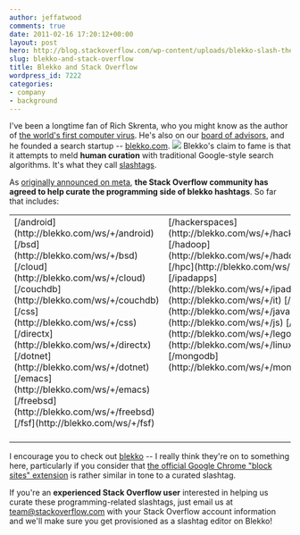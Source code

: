 ```yaml
---
author: jeffatwood
comments: true
date: 2011-02-16 17:20:12+00:00
layout: post
hero: http://blog.stackoverflow.com/wp-content/uploads/blekko-slash-the-web-logo.png
slug: blekko-and-stack-overflow
title: Blekko and Stack Overflow
wordpress_id: 7222
categories:
- company
- background
---
```


I've been a longtime fan of Rich Skrenta, who you might know as the author of [the world's first computer virus](http://en.wikipedia.org/wiki/Elk_Cloner). He's also on our [board of advisors](http://stackexchange.com/about/management#advisors), and he founded a search startup -- [blekko.com](http://blekko.com).
[![](http://blog.stackoverflow.com/wp-content/uploads/blekko-slash-the-web-logo.png)](http://blekko.com/)
Blekko's claim to fame is that it attempts to meld **human curation** with traditional Google-style search algorithms. It's what they call [slashtags](http://blekko.com/tag/show).

As [originally announced on meta](http://meta.stackoverflow.com/questions/77441/community-curation-of-the-blekko-com-programming-slashtags), **the Stack Overflow community has agreed to help curate the programming side of blekko hashtags**. So far that includes:

<table width="400" >
<tr >

<td valign="top" >
[/android](http://blekko.com/ws/+/android) 
[/bsd](http://blekko.com/ws/+/bsd) 
[/cloud](http://blekko.com/ws/+/cloud) 
[/couchdb](http://blekko.com/ws/+/couchdb) 
[/css](http://blekko.com/ws/+/css) 
[/directx](http://blekko.com/ws/+/directx) 
[/dotnet](http://blekko.com/ws/+/dotnet) 
[/emacs](http://blekko.com/ws/+/emacs) 
[/freebsd](http://blekko.com/ws/+/freebsd) 
[/fsf](http://blekko.com/ws/+/fsf) 

</td>

<td valign="top" >
[/hackerspaces](http://blekko.com/ws/+/hackerspaces) 
[/hadoop](http://blekko.com/ws/+/hadoop) 
[/hpc](http://blekko.com/ws/+/hpc) 
[/ipadapps](http://blekko.com/ws/+/ipadapps) 
[/it](http://blekko.com/ws/+/it) 
[/java](http://blekko.com/ws/+/java) 
[/js](http://blekko.com/ws/+/js) 
[/lego](http://blekko.com/ws/+/lego) 
[/linux](http://blekko.com/ws/+/linux) 
[/mongodb](http://blekko.com/ws/+/mongodb) 

</td>

<td valign="top" >
[/ms](http://blekko.com/ws/+/ms) 
[/nosql](http://blekko.com/ws/+/nosql) 
[/open-source](http://blekko.com/ws/+/open-source) 
[/opengl](http://blekko.com/ws/+/opengl) 
[/perl](http://blekko.com/ws/+/perl) 
[/php](http://blekko.com/ws/+/php) 
[/python](http://blekko.com/ws/+/python) 
[/rails](http://blekko.com/ws/+/rails) 
[/ruby](http://blekko.com/ws/+/ruby) 
[/so](http://blekko.com/ws/+/so) 

</td>

<td valign="top" >
[/sql](http://blekko.com/ws/+/sql) 
[/tech](http://blekko.com/ws/+/tech) 
[/techblogs](http://blekko.com/ws/+/techblogs) 
[/ubuntu](http://blekko.com/ws/+/ubuntu) 
[/unix](http://blekko.com/ws/+/unix) 
[/utf8](http://blekko.com/ws/+/utf8) 
[/ux](http://blekko.com/ws/+/ux) 
[/videogames](http://blekko.com/ws/+/videogames) 
[/vim](http://blekko.com/ws/+/vim) 
[/webdesign](http://blekko.com/ws/+/webdesign) 
[/windows](http://blekko.com/ws/+/windows) 

</td>
</table>

I encourage you to check out [blekko](http://blekko.com) -- I really think they're on to something here, particularly if you consider that [the official Google Chrome "block sites" extension](http://googleblog.blogspot.com/2011/02/new-chrome-extension-block-sites-from.html) is rather similar in tone to a curated slashtag.

If you're an **experienced Stack Overflow user** interested in helping us curate these programming-related slashtags, just email us at team@stackoverflow.com with your Stack Overflow account information and we'll make sure you get provisioned as a slashtag editor on Blekko!
